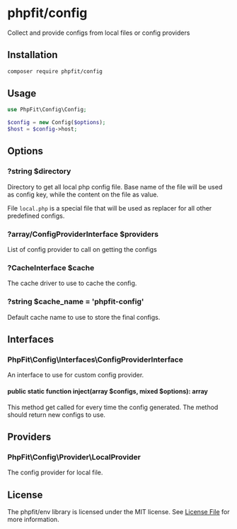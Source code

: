 # phpfit/config

Collect and provide configs from local files or config providers

## Installation

```bash
composer require phpfit/config
```

## Usage

```php
use PhpFit\Config\Config;

$config = new Config($options);
$host = $config->host;
```

## Options

### ?string $directory

Directory to get all local php config file. Base name of the file will be used as
config key, while the content on the file as value.

File `local.php` is a special file that will be used as replacer for all other
predefined configs.

### ?array/ConfigProviderInterface $providers

List of config provider to call on getting the configs

### ?CacheInterface $cache

The cache driver to use to cache the config.

### ?string $cache_name = 'phpfit-config'

Default cache name to use to store the final configs.

## Interfaces

### PhpFit\Config\Interfaces\ConfigProviderInterface

An interface to use for custom config provider.

#### public static function inject(array $configs, mixed $options): array

This method get called for every time the config generated. The method should
return new configs to use.

## Providers

### PhpFit\Config\Provider\LocalProvider

The config provider for local file.

## License

The phpfit/env library is licensed under the MIT license.
See [License File](LICENSE.md) for more information.
